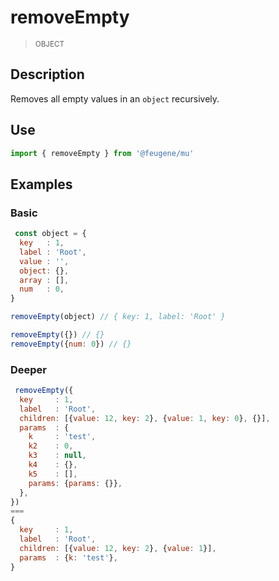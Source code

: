 # removeEmpty

> <small>OBJECT</small>

## Description

Removes all empty values in an `object` recursively.

## Use

```js
import { removeEmpty } from '@feugene/mu'
```

## Examples

### Basic

```js
 const object = {
  key   : 1,
  label : 'Root',
  value : '',
  object: {},
  array : [],
  num   : 0,
}

removeEmpty(object) // { key: 1, label: 'Root' }

removeEmpty({}) // {}
removeEmpty({num: 0}) // {}
```

### Deeper

```js
 removeEmpty({
  key     : 1,
  label   : 'Root',
  children: [{value: 12, key: 2}, {value: 1, key: 0}, {}],
  params  : {
    k     : 'test',
    k2    : 0,
    k3    : null,
    k4    : {},
    k5    : [],
    params: {params: {}},
  },
})
===
{
  key     : 1,
  label   : 'Root',
  children: [{value: 12, key: 2}, {value: 1}],
  params  : {k: 'test'},
}
```
